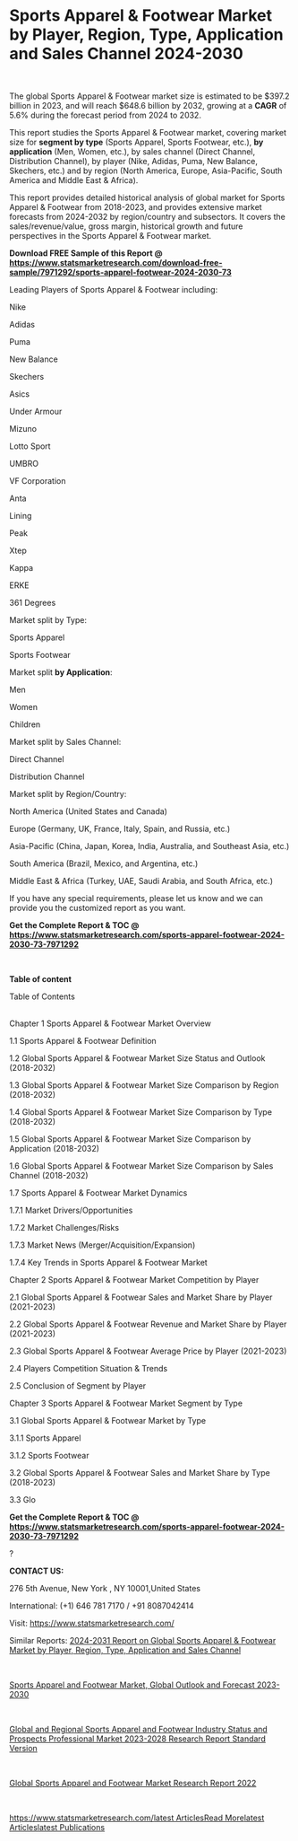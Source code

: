 <h1>Sports Apparel & Footwear Market by Player, Region, Type, Application and Sales Channel 2024-2030</h1><br/><p>The global Sports Apparel & Footwear market size is estimated to be $397.2 billion in 2023, and will reach $648.6 billion by 2032, growing at a <strong>CAGR</strong> of 5.6% during the forecast period from 2024 to 2032.</p>
 
 
 
 <p>This report studies the Sports Apparel & Footwear market, covering market size for <strong>segment by type</strong> (Sports Apparel, Sports Footwear, etc.), <strong>by application</strong> (Men, Women, etc.), by sales channel (Direct Channel, Distribution Channel), by player (Nike, Adidas, Puma, New Balance, Skechers, etc.) and by region (North America, Europe, Asia-Pacific, South America and Middle East & Africa).</p>
 
 
 
 <p>This report provides detailed historical analysis of global market for Sports Apparel & Footwear from 2018-2023, and provides extensive market forecasts from 2024-2032 by region/country and subsectors. It covers the sales/revenue/value, gross margin, historical growth and future perspectives in the Sports Apparel & Footwear market.</p>
 
 
 
 <p><strong>Download FREE Sample of this Report @ <a href="https://www.statsmarketresearch.com/download-free-sample/7971292/sports-apparel-footwear-2024-2030-73">https://www.statsmarketresearch.com/download-free-sample/7971292/sports-apparel-footwear-2024-2030-73</a></strong></p>
 
 
 
 <p>Leading Players of Sports Apparel & Footwear including:</p>
 
 
 
 <p>Nike</p>
 
 
 
 <p>Adidas</p>
 
 
 
 <p>Puma</p>
 
 
 
 <p>New Balance</p>
 
 
 
 <p>Skechers</p>
 
 
 
 <p>Asics</p>
 
 
 
 <p>Under Armour</p>
 
 
 
 <p>Mizuno</p>
 
 
 
 <p>Lotto Sport</p>
 
 
 
 <p>UMBRO</p>
 
 
 
 <p>VF Corporation</p>
 
 
 
 <p>Anta</p>
 
 
 
 <p>Lining</p>
 
 
 
 <p>Peak</p>
 
 
 
 <p>Xtep</p>
 
 
 
 <p>Kappa</p>
 
 
 
 <p>ERKE</p>
 
 
 
 <p>361 Degrees</p>
 
 
 
 <p>Market split by Type:</p>
 
 
 
 <p>Sports Apparel</p>
 
 
 
 <p>Sports Footwear</p>
 
 
 
 <p>Market split <strong>by Application</strong>:</p>
 
 
 
 <p>Men</p>
 
 
 
 <p>Women</p>
 
 
 
 <p>Children</p>
 
 
 
 <p>Market split by Sales Channel:</p>
 
 
 
 <p>Direct Channel</p>
 
 
 
 <p>Distribution Channel</p>
 
 
 
 <p>Market split by Region/Country:</p>
 
 
 
 <p>North America (United States and Canada)</p>
 
 
 
 <p>Europe (Germany, UK, France, Italy, Spain, and Russia, etc.)</p>
 
 
 
 <p>Asia-Pacific (China, Japan, Korea, India, Australia, and Southeast Asia, etc.)</p>
 
 
 
 <p>South America (Brazil, Mexico, and Argentina, etc.)</p>
 
 
 
 <p>Middle East & Africa (Turkey, UAE, Saudi Arabia, and South Africa, etc.)</p>
 
 
 
 <p>If you have any special requirements, please let us know and we can provide you the customized report as you want.</p>
 
 
 
 <div><b>Get the Complete Report & TOC @ <a href="https://www.statsmarketresearch.com/sports-apparel-footwear-2024-2030-73-7971292">https://www.statsmarketresearch.com/sports-apparel-footwear-2024-2030-73-7971292</a></b></div>
 
 
 
 <p><br />
 
 <b>Table of content</b></p>
 
 
 
 <p>Table of Contents<br />
 
 <br />
 
 Chapter 1 Sports Apparel & Footwear Market Overview<br />
 
 1.1 Sports Apparel & Footwear Definition<br />
 
 1.2 Global Sports Apparel & Footwear Market Size Status and Outlook (2018-2032)<br />
 
 1.3 Global Sports Apparel & Footwear Market Size Comparison by Region (2018-2032)<br />
 
 1.4 Global Sports Apparel & Footwear Market Size Comparison by Type (2018-2032)<br />
 
 1.5 Global Sports Apparel & Footwear Market Size Comparison by Application (2018-2032)<br />
 
 1.6 Global Sports Apparel & Footwear Market Size Comparison by Sales Channel (2018-2032)<br />
 
 1.7 Sports Apparel & Footwear Market Dynamics<br />
 
 1.7.1 Market Drivers/Opportunities<br />
 
 1.7.2 Market Challenges/Risks<br />
 
 1.7.3 Market News (Merger/Acquisition/Expansion)<br />
 
 1.7.4 Key Trends in Sports Apparel & Footwear Market<br />
 
 Chapter 2 Sports Apparel & Footwear Market Competition by Player<br />
 
 2.1 Global Sports Apparel & Footwear Sales and Market Share by Player (2021-2023)<br />
 
 2.2 Global Sports Apparel & Footwear Revenue and Market Share by Player (2021-2023)<br />
 
 2.3 Global Sports Apparel & Footwear Average Price by Player (2021-2023)<br />
 
 2.4 Players Competition Situation & Trends<br />
 
 2.5 Conclusion of Segment by Player<br />
 
 Chapter 3 Sports Apparel & Footwear Market Segment by Type<br />
 
 3.1 Global Sports Apparel & Footwear Market by Type<br />
 
 3.1.1 Sports Apparel<br />
 
 3.1.2 Sports Footwear<br />
 
 3.2 Global Sports Apparel & Footwear Sales and Market Share by Type (2018-2023)<br />
 
 3.3 Glo</p>
 
 
 
 <div><b>Get the Complete Report & TOC @ <a href="https://www.statsmarketresearch.com/sports-apparel-footwear-2024-2030-73-7971292">https://www.statsmarketresearch.com/sports-apparel-footwear-2024-2030-73-7971292</a></b></div>
 
 
 
 <p>? </p>
 
 
 
 <p><b>CONTACT US:</b><br />
 
 276 5th Avenue, New York , NY 10001,United States<br />
 
 International: (+1) 646 781 7170 / +91 8087042414<br />
 
 Visit: <a href="https://www.statsmarketresearch.com/">https://www.statsmarketresearch.com/</a><br />
 
 Similar Reports: <a href="https://www.statsmarketresearch.com/sports-apparel-footwear-2024-2030-73-7971292">2024-2031 Report on Global Sports Apparel & Footwear Market by Player, Region, Type, Application and Sales Channel</a><br />
 
 <br />
 
 <a href="https://www.statsmarketresearch.com/sports-apparel-footwear-2024-2030-73-7971292">Sports Apparel and Footwear Market, Global Outlook and Forecast 2023-2030</a><br />
 
 <br />
 
 <a href="https://www.statsmarketresearch.com/sports-apparel-footwear-2024-2030-73-7971292">Global and Regional Sports Apparel and Footwear Industry Status and Prospects Professional Market 2023-2028 Research Report Standard Version</a><br />
 
 <br />
 
 <a href="https://www.statsmarketresearch.com/sports-apparel-footwear-2024-2030-73-7971292">Global Sports Apparel and Footwear Market Research Report 2022</a><br />
 
 <br />
 
 <a href="https://gyeongbokgung.com">https://www.statsmarketresearch.com/</a><a href="https://hallyeomaritime.com">latest Articles</a><a href="https://jingwansa.com">Read More</a><a href="https://nguoiviet.jp/">latest Articles</a><a href="https://www.intelmarketresearch.com/">latest Publications</a></p>